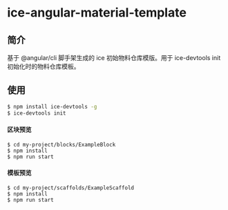 # ice-angular-material-template

## 简介

基于 @angular/cli 脚手架生成的 ice 初始物料仓库模版。用于 ice-devtools init 初始化时的物料仓库模板。

## 使用

```bash
$ npm install ice-devtools -g
$ ice-devtools init
```

#### 区块预览

```
$ cd my-project/blocks/ExampleBlock
$ npm install
$ npm run start
```

#### 模板预览

```
$ cd my-project/scaffolds/ExampleScaffold
$ npm install
$ npm run start
```

